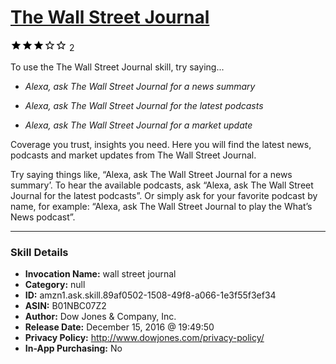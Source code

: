 # [The Wall Street Journal](http://alexa.amazon.com/#skills/amzn1.ask.skill.89af0502-1508-49f8-a066-1e3f55f3ef34)
![3 stars](../../images/ic_star_black_18dp_1x.png)![3 stars](../../images/ic_star_black_18dp_1x.png)![3 stars](../../images/ic_star_black_18dp_1x.png)![3 stars](../../images/ic_star_border_black_18dp_1x.png)![3 stars](../../images/ic_star_border_black_18dp_1x.png) 2

To use the The Wall Street Journal skill, try saying...

* *Alexa, ask The Wall Street Journal for a news summary*

* *Alexa, ask The Wall Street Journal for the latest podcasts*

* *Alexa, ask The Wall Street Journal for a market update*

Coverage you trust, insights you need. Here you will find the latest news, podcasts and market updates from The Wall Street Journal.  

Try saying things like, “Alexa, ask The Wall Street Journal for a news summary’. To hear the available podcasts, ask “Alexa, ask The Wall Street Journal for the latest podcasts”. Or simply ask for your favorite podcast by name, for example: “Alexa, ask The Wall Street Journal to play the What’s News podcast”.

***

### Skill Details

* **Invocation Name:** wall street journal
* **Category:** null
* **ID:** amzn1.ask.skill.89af0502-1508-49f8-a066-1e3f55f3ef34
* **ASIN:** B01NBC07Z2
* **Author:** Dow Jones & Company, Inc.
* **Release Date:** December 15, 2016 @ 19:49:50
* **Privacy Policy:** http://www.dowjones.com/privacy-policy/
* **In-App Purchasing:** No
